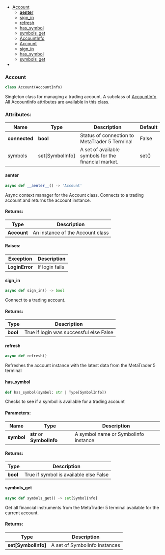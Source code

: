 
- [Account](#Account)
  - [__aenter__](#Account.__aenter__)
  - [sign_in](#Account.sign_in)
  - [refresh](#Account.refresh)
  - [has_symbol](#Account.has_symbol)
  - [symbols_get](#Account.symbols_get)
  - [AccountInfo](#AccountInfo)
  - [Account](#Account)
  - [sign_in](#Account.sign_in)
  - [has_symbol](#Account.has_symbol)
  - [symbols_get](#Account.symbols_get)
- 

<a id="Account"></a>
### Account
```python
class Account(AccountInfo)
```
Singleton class for managing a trading account. A subclass of [AccountInfo](#AccountInfo). 
All AccountInfo attributes are available in this class.
### Attributes:
|Name|Type|Description|Default|
|---|---|---|---|
|**connected**|**bool**|Status of connection to MetaTrader 5 Terminal|False|
|symbols|set[SymbolInfo]|A set of available symbols for the financial market.|set()|

<a id="Account.__aenter__"></a>
#### __aenter__
```python
async def __aenter__() -> 'Account'
```
Async context manager for the Account class. Connects to a trading account and returns the account instance.
#### Returns:
|Type|Description|  
|---|---|
|**Account**|An instance of the Account class|
#### Raises:
|Exception|Description|
|---|---|
|**LoginError**|If login fails|

<a id="Account.sign_in"></a>
#### sign_in
```python
async def sign_in() -> bool
```
Connect to a trading account.
#### Returns:
|Type|Description|
|---|---|
|**bool**|True if login was successful else False|

<a id="Account.refresh"></a>
#### refresh
```python
async def refresh()
```
Refreshes the account instance with the latest data from the MetaTrader 5 terminal

<a id="Account.has_symbol"></a>
#### has_symbol
```python
def has_symbol(symbol: str | Type[SymbolInfo])
```
Checks to see if a symbol is available for a trading account
#### Parameters:
|Name|Type|Description|
|---|---|---|
|**symbol**|**str** or **SymbolInfo**|A symbol name or SymbolInfo instance|
#### Returns:
|Type|Description|
|---|---|
|**bool**|True if symbol is available else False|

<a id="Account.symbols_get"></a>
#### symbols_get
```python
async def symbols_get() -> set[SymbolInfo]
```
Get all financial instruments from the MetaTrader 5 terminal available for the current account.
#### Returns:
|Type|Description|
|---|---|
|**set[SymbolInfo]**|A set of SymbolInfo instances|